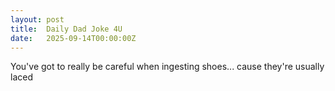 ```yaml
---
layout: post
title:  Daily Dad Joke 4U
date:   2025-09-14T00:00:00Z
---
```

You've got to really be careful when ingesting shoes... cause they're usually laced
